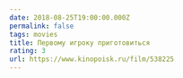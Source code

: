 ```yaml
---
date: 2018-08-25T19:00:00.000Z
permalink: false
tags: movies
title: Первому игроку приготовиться
rating: 3
url: https://www.kinopoisk.ru/film/538225
---
```

